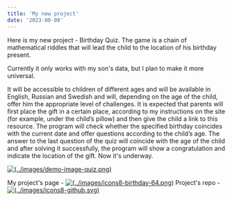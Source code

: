 ```yaml
---
title: 'My new project'
date: '2023-08-08'
---
```

Here is my new project - Birthday Quiz.
The game is a chain of mathematical riddles that will lead the child to the location of his birthday present.

Currently it only works with my son's data, but I plan to make it more universal.

It will be accessible to children of different ages and will be available in English, Russian and Swedish and will, depending on the age of the child, offer him the appropriate level of challenges.
It is expected that parents will first place the gift in a certain place, according to my instructions on the site (for example, under the child’s pillow) and then give the child a link to this resource.
The program will check whether the specified birthday coincides with the current date and offer questions according to the child’s age.
The answer to the last question of the quiz will coincide with the age of the child and after solving it successfully, the program will show a congratulation and indicate the location of the gift.
Now it's underway.

[![(../images/demo-image-quiz.png)](../images/demo-image-quiz.png)](https://paraketsova.github.io/birthday-quiz/)

My project's page -  [![(../images/icons8-birthday-64.png)](../images/icons8-birthday-64.png)](https://paraketsova.github.io/birthday-quiz/)
Project's repo - [![(../images/icons8-github.svg)](../images/icons8-github.svg)](https://github.com/paraketsova/birthday-quiz)



 